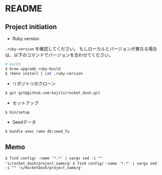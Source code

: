 # README

## Project initiation

- Ruby version

` .ruby-version ` を確認してください。
もしローカルとバージョンが異なる場合は、以下のコマンドでバージョンを合わせてください。

```bash
# macOS
$ brew upgrade ruby-build
$ rbenv install | cat .ruby-version
```

- リポジトリのクローン

```bash
$ git git@github.com:kajitz/rocket_dash.git
```

- セットアップ

```bash
$ bin/setup
```

- Seedデータ

```bash
$ bundle exec rake db:seed_fu
```

## Memo

` $ find config/ -name '*.*' | xargs sed -i "" 's/rocket_dash/project_name/g' `
` $ find config/ -name '*.*' | xargs sed -i "" 's/RocketDash/project_name/g' `
